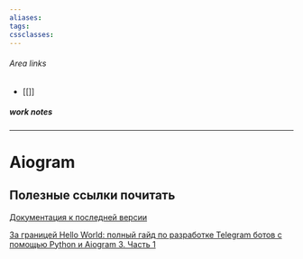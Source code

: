 ```yaml
---
aliases: 
tags: 
cssclasses:
---
```

###### Area links
- [[]]
##### work notes

_______________________________
# Aiogram

## Полезные ссылки почитать

[Документация к последней версии](https://docs.aiogram.dev/en/latest/)

[За границей Hello World: полный гайд по разработке Telegram ботов с помощью Python и Aiogram 3. Часть 1](https://habr.com/ru/articles/732136/)